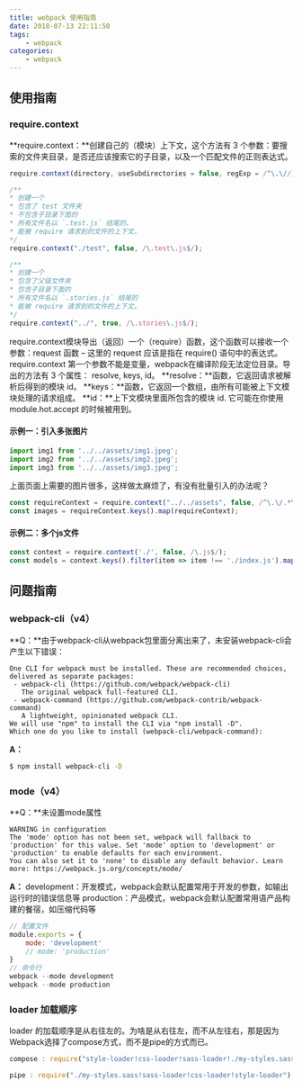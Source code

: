 ```yaml
---
title: webpack 使用指南
date: 2018-07-13 22:11:50
tags:
    - webpack
categories:
    - webpack
---
```


## 使用指南

### require.context
**require.context：**创建自己的（模块）上下文，这个方法有 3 个参数：要搜索的文件夹目录，是否还应该搜索它的子目录，以及一个匹配文件的正则表达式。 
``` js
require.context(directory, useSubdirectories = false, regExp = /^\.\//)
```
``` js
/**
* 创建一个
* 包含了 test 文件夹
* 不包含子目录下面的
* 所有文件名以 `.test.js` 结尾的、
* 能被 require 请求到的文件的上下文。
*/
require.context("./test", false, /\.test\.js$/);

/**
* 创建一个
* 包含了父级文件夹
* 包含子目录下面的
* 所有文件名以 `.stories.js` 结尾的
* 能被 require 请求到的文件的上下文。
*/
require.context("../", true, /\.stories\.js$/);
```

require.context模块导出（返回）一个（require）函数，这个函数可以接收一个参数：request 函数 – 这里的 request 应该是指在 require() 语句中的表达式。require.context 第一个参数不能是变量，webpack在编译阶段无法定位目录。导出的方法有 3 个属性： resolve, keys, id。
**resolve：**函数，它返回请求被解析后得到的模块 id。 
**keys：**函数，它返回一个数组，由所有可能被上下文模块处理的请求组成。 
**id：**上下文模块里面所包含的模块 id. 它可能在你使用 module.hot.accept 的时候被用到。

#### 示例一：引入多张图片

``` js
import img1 from '../../assets/img1.jpeg';
import img2 from '../../assets/img2.jpeg';
import img3 from '../../assets/img3.jpeg';
```
上面页面上需要的图片很多，这样做太麻烦了，有没有批量引入的办法呢？
``` js
const requireContext = require.context("../../assets", false, /^\.\/.*\.jpeg$/);
const images = requireContext.keys().map(requireContext);
```

#### 示例二：多个js文件
``` js
const context = require.context('./', false, /\.js$/);
const models = context.keys().filter(item => item !== './index.js').map(context);
```


## 问题指南

### webpack-cli（v4）

**Q：**由于webpack-cli从webpack包里面分离出来了，未安装webpack-cli会产生以下错误：
```
One CLI for webpack must be installed. These are recommended choices, delivered as separate packages:
 - webpack-cli (https://github.com/webpack/webpack-cli)
   The original webpack full-featured CLI.
 - webpack-command (https://github.com/webpack-contrib/webpack-command)
   A lightweight, opinionated webpack CLI.
We will use "npm" to install the CLI via "npm install -D".
Which one do you like to install (webpack-cli/webpack-command):
```
**A：**
``` bash
$ npm install webpack-cli -D
```

### mode（v4）
**Q：**未设置mode属性
```
WARNING in configuration
The 'mode' option has not been set, webpack will fallback to 'production' for this value. Set 'mode' option to 'development' or 'production' to enable defaults for each environment.
You can also set it to 'none' to disable any default behavior. Learn more: https://webpack.js.org/concepts/mode/
```
**A：**
development：开发模式，webpack会默认配置常用于开发的参数，如输出运行时的错误信息等
production：产品模式，webpack会默认配置常用语产品构建的餐宿，如压缩代码等
``` js
// 配置文件
module.exports = {
    mode: 'development'
    // mode: 'production'
}
// 命令行
webpack --mode development
webpack --mode production
```

### loader 加载顺序
loader 的加载顺序是从右往左的。为啥是从右往左，而不从左往右，那是因为Webpack选择了compose方式，而不是pipe的方式而已。
``` js
compose : require("style-loader!css-loader!sass-loader!./my-styles.sass");

pipe : require("./my-styles.sass!sass-loader!css-loader!style-loader");
```
